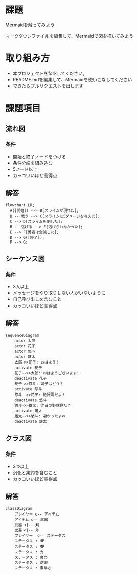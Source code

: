 # 課題
Mermaidを触ってみよう

マークダウンファイルを編集して、Mermaidで図を描いてみよう

# 取り組み方
* 本プロジェクトをforkしてください。
* README.mdを編集して、Mermaidを使いこなしてください
* できたらプルリクエストを出します

# 課題項目
## 流れ図
### 条件
- 開始と終了ノードをつける
- 条件分岐を組み込む
- 5ノード以上
- カッコいいほど高得点

## 解答
```mermaid
flowchart LR;
  A([開始]) --> B[スライムが現れた];
  B -- 戦う --> C[スライムに5ダメージを与えた];
  C --> D[スライムを倒した];
  B -- 逃げる --> E[逃げられなかった];
  E --> F[勇者は全滅した];
  D --> G([終了]);
  F --> G;
```

## シーケンス図
### 条件
- 3人以上
- メッセージをやり取りしない人がいないように
- 自己呼び出しを含むこと
- カッコいいほど高得点

## 解答
```mermaid
sequenceDiagram
    actor 太郎
    actor 花子
    actor 悠斗
    actor 雄太
    太郎->>花子: おはよう！
    activate 花子
    花子-->>太郎: おはようございます!
    deactivate 花子
    花子->>悠斗: 調子はどう？
    activate 悠斗
    悠斗-->>花子: 絶好調だよ！
    deactivate 悠斗
    悠斗->>雄太: 昨日の野球見た？
    activate 雄太
    雄太-->>悠斗: 凄かったよね
    deactivate 雄太
```

## クラス図

### 条件
- 3つ以上
- 汎化と集約を含むこと
- カッコいいほど高得点

## 解答
```mermaid
classDiagram
    プレイヤー o-- アイテム
    アイテム o-- 武器
    武器 <|-- 剣
    武器 <|-- 斧
    プレイヤー  o-- ステータス
    ステータス : HP
    ステータス : MP
    ステータス : 力
    ステータス : 魔力
    ステータス : 防御
    ステータス : 素早さ
```
